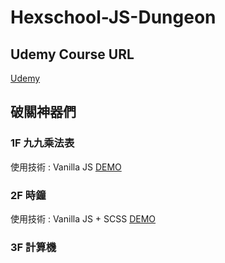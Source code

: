 # Hexschool-JS-Dungeon
## Udemy Course URL
[Udemy](https://www.udemy.com/js-underground)
## 破關神器們

### 1F 九九乘法表
使用技術 : Vanilla JS
[DEMO](https://kaibaooo.github.io/Hexschool-JS-Dungeon/1F/index.html)

### 2F 時鐘
使用技術 : Vanilla JS + SCSS
[DEMO](https://kaibaooo.github.io/Hexschool-JS-Dungeon/1F/index.html)

### 3F 計算機
